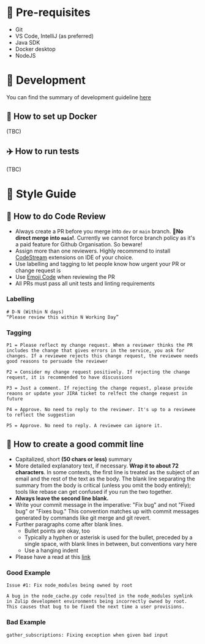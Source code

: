# :loudspeaker: Pre-requisites
- Git
- VS Code, IntelliJ (as preferred)
- Java SDK
- Docker desktop
- NodeJS 
# :wrench: Development
You can find the summary of development guideline [here](https://www.notion.so/6bffc223cf6c4b64aa6329fb9fc3f4d9#9161ed334bc041eb8b99cbc540e25ff9)

## :whale: How to set up Docker
(TBC)

## :airplane: How to run tests
(TBC)

# :gem: Style Guide

## :closed_book: How to do Code Review
- Always create a PR before you merge into `dev` or `main` branch. :rotating_light:**No direct merge into `main`!**. Currently we cannot force branch policy as it's a paid feature for Github Organisation. So beware!
- Assign more than one reviewers. Highly recommend to install [CodeStream](https://www.codestream.com/) extensions on IDE of your choice.
- Use labelling and tagging to let people know how urgent your PR or change request is
- Use [Emoji Code](https://devblogs.microsoft.com/appcenter/how-the-visual-studio-mobile-center-team-does-code-review/#introducing-the-emoji-code) when reviewing the PR
- All PRs must pass all unit tests and linting requirements

### Labelling

```
# D-N (Within N days)
“Please review this within N Working Day”
```

### Tagging

```
P1 = Please reflect my change request. When a reviewer thinks the PR includes the change that gives errors in the service, you ask for changes. If a reviewee rejects this change request, the reviewee needs good reasons to persuade the reviewer

P2 = Consider my change request positively. If rejecting the change request, it is recommended to have discussions

P3 = Just a comment. If rejecting the change request, please provide reaons or update your JIRA ticket to relfect the change request in future

P4 = Approve. No need to reply to the reviewer. It's up to a reviewee to reflect the suggestion

P5 = Approve. No need to reply. A reviewee can ignore it.
```

## :blue_book: How to create a good commit line
- Capitalized, short **(50 chars or less)** summary
- More detailed explanatory text, if necessary. **Wrap it to about 72 characters**. In some contexts, the first line is treated as the subject of an email and the rest of the text as the body. The blank line separating the summary from the body is critical (unless you omit the body entirely); tools like rebase can get confused if you run the two together.
- **Always leave the second line blank.**
- Write your commit message in the imperative: "Fix bug" and not "Fixed bug" or "Fixes bug." This convention matches up with commit messages generated by commands like git merge and git revert.
- Further paragraphs come after blank lines.
    - Bullet points are okay, too
    - Typically a hyphen or asterisk is used for the bullet, preceded by a single space, with blank lines in between, but conventions vary here
    - Use a hanging indent
- Please have a read at this [link](https://gist.github.com/lisawolderiksen/a7b99d94c92c6671181611be1641c733)

### Good Example

```
Issue #1: Fix node_modules being owned by root

A bug in the node_cache.py code resulted in the node_modules symlink
in Zulip development environments being incorrectly owned by root.
This causes that bug to be fixed the next time a user provisions.
```

### Bad Example

```
gather_subscriptions: Fixing exception when given bad input
```